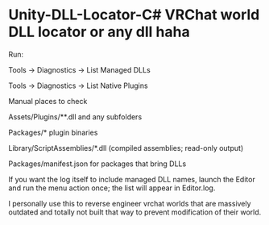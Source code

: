 # Unity-DLL-Locator-C# VRChat world DLL locator or any dll haha
Run:

Tools → Diagnostics → List Managed DLLs

Tools → Diagnostics → List Native Plugins

Manual places to check

Assets/Plugins/**.dll and any subfolders

Packages/* plugin binaries

Library/ScriptAssemblies/*.dll (compiled assemblies; read-only output)

Packages/manifest.json for packages that bring DLLs

If you want the log itself to include managed DLL names, launch the Editor and run the menu action once; the list will appear in Editor.log.



I personally use this to reverse engineer vrchat worlds that are massively outdated and totally not built that way to prevent modification of their world. 
